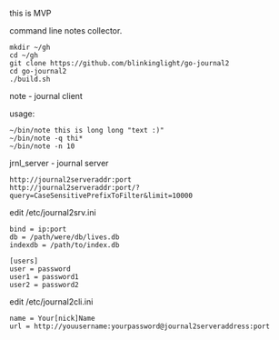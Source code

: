this is MVP

command line notes collector.

```
mkdir ~/gh
cd ~/gh
git clone https://github.com/blinkinglight/go-journal2
cd go-journal2
./build.sh
```

note - journal client

usage:
```
~/bin/note this is long long "text :)"
~/bin/note -q thi*
~/bin/note -n 10
```

jrnl_server - journal server

```
http://journal2serveraddr:port
http://journal2serveraddr:port/?query=CaseSensitivePrefixToFilter&limit=10000
```

edit /etc/journal2srv.ini 

```
bind = ip:port
db = /path/were/db/lives.db
indexdb = /path/to/index.db

[users]
user = password 
user1 = password1
user2 = password2
```

edit /etc/journal2cli.ini

```
name = Your[nick]Name
url = http://youusername:yourpassword@journal2serveraddress:port
```

